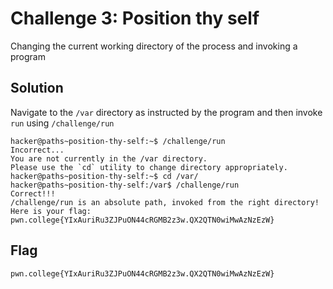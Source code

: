 # Challenge 3: Position thy self
Changing the current working directory of the process and invoking a program
## Solution
Navigate to the `/var` directory as instructed by the program and then invoke `run` using `/challenge/run`
```
hacker@paths~position-thy-self:~$ /challenge/run
Incorrect...
You are not currently in the /var directory.
Please use the `cd` utility to change directory appropriately.
hacker@paths~position-thy-self:~$ cd /var/
hacker@paths~position-thy-self:/var$ /challenge/run
Correct!!!
/challenge/run is an absolute path, invoked from the right directory!
Here is your flag:
pwn.college{YIxAuriRu3ZJPuON44cRGMB2z3w.QX2QTN0wiMwAzNzEzW}
```

## Flag
`pwn.college{YIxAuriRu3ZJPuON44cRGMB2z3w.QX2QTN0wiMwAzNzEzW}`